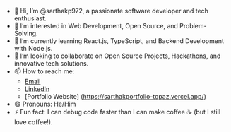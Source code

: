 - 👋 Hi, I’m @sarthakp972, a passionate software developer and tech enthusiast.
- 👀 I’m interested in Web Development, Open Source, and Problem-Solving.
- 🌱 I’m currently learning React.js, TypeScript, and Backend Development with Node.js.
- 💞️ I’m looking to collaborate on Open Source Projects, Hackathons, and innovative tech solutions.
- 📫 How to reach me: 
  - [Email](sarthakpatwa972@gmail.com)
  - [LinkedIn](www.linkedin.com/in/sarthak-patwa-050b62270)
  - [Portfolio Website] (https://sarthakportfolio-topaz.vercel.app/)
- 😄 Pronouns: He/Him
- ⚡ Fun fact: I can debug code faster than I can make coffee ☕ (but I still love coffee!).

